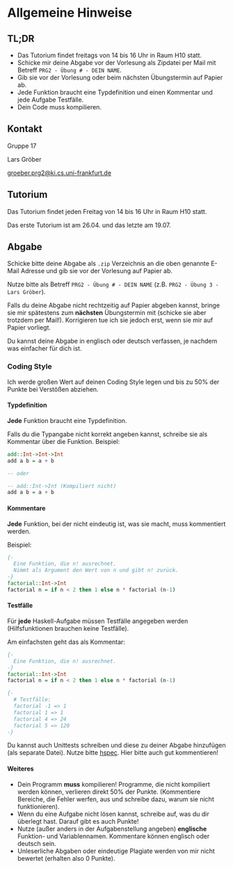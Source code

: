 # Allgemeine Hinweise

## TL;DR

- Das Tutorium findet freitags von 14 bis 16 Uhr in Raum H10 statt.
- Schicke mir deine Abgabe vor der Vorlesung als Zipdatei per Mail mit Betreff `PRG2 - Übung # - DEIN NAME`.
- Gib sie vor der Vorlesung oder beim nächsten Übungstermin auf Papier ab.
- Jede Funktion braucht eine Typdefinition und einen Kommentar und jede Aufgabe Testfälle.
- Dein Code muss kompilieren.

## Kontakt

Gruppe 17

Lars Gröber

groeber.prg2@ki.cs.uni-frankfurt.de

## Tutorium

Das Tutorium findet jeden Freitag von 14 bis 16 Uhr in Raum H10 statt.

Das erste Tutorium ist am 26.04. und das letzte am 19.07.

## Abgabe

Schicke bitte deine Abgabe als `.zip` Verzeichnis an die oben genannte E-Mail Adresse und gib sie vor der Vorlesung auf Papier ab.

Nutze bitte als Betreff `PRG2 - Übung # - DEIN NAME` (z.B. `PRG2 - Übung 3 - Lars Gröber`).

Falls du deine Abgabe nicht rechtzeitig auf Papier abgeben kannst, bringe sie mir spätestens zum **nächsten** Übungstermin mit (schicke sie aber trotzdem per Mail!). Korrigieren tue ich sie jedoch erst, wenn sie mir auf Papier vorliegt.

Du kannst deine Abgabe in englisch oder deutsch verfassen, je nachdem was einfacher für dich ist.

### Coding Style

Ich werde großen Wert auf deinen Coding Style legen und bis zu 50% der Punkte bei Verstößen abziehen.

#### Typdefinition

**Jede** Funktion braucht eine Typdefinition.

Falls du die Typangabe nicht korrekt angeben kannst, schreibe sie als Kommentar über die Funktion. Beispiel:

```haskell
add::Int->Int->Int
add a b = a + b

-- oder

-- add::Int->Int (Kompiliert nicht)
add a b = a + b
```

#### Kommentare

**Jede** Funktion, bei der nicht eindeutig ist, was sie macht, muss kommentiert werden.

Beispiel:

```haskell
{-
  Eine Funktion, die n! ausrechnet.
  Nimmt als Argument den Wert von n und gibt n! zurück.
-}
factorial::Int->Int
factorial n = if n < 2 then 1 else n * factorial (n-1)
```

#### Testfälle

Für **jede** Haskell-Aufgabe müssen Testfälle angegeben werden (Hilfsfunktionen brauchen keine Testfälle).

Am einfachsten geht das als Kommentar:

```haskell
{-
  Eine Funktion, die n! ausrechnet.
-}
factorial::Int->Int
factorial n = if n < 2 then 1 else n * factorial (n-1)

{-
  # Testfälle:
  factorial -1 => 1
  factorial 1 => 1
  factorial 4 => 24
  factorial 5 => 120
-}
```

Du kannst auch Unittests schreiben und diese zu deiner Abgabe hinzufügen (als separate Datei). Nutze bitte [hspec](http://hackage.haskell.org/package/hspec). Hier bitte auch gut kommentieren!

#### Weiteres

- Dein Programm **muss** kompilieren! Programme, die nicht kompiliert werden können, verlieren direkt 50% der Punkte. (Kommentiere Bereiche, die Fehler werfen, aus und schreibe dazu, warum sie nicht funktionieren).
- Wenn du eine Aufgabe nicht lösen kannst, schreibe auf, was du dir überlegt hast. Darauf gibt es auch Punkte!
- Nutze (außer anders in der Aufgabenstellung angeben) **englische** Funktion- und Variablennamen. Kommentare können englisch oder deutsch sein.
- Unleserliche Abgaben oder eindeutige Plagiate werden von mir nicht bewertet (erhalten also 0 Punkte).
